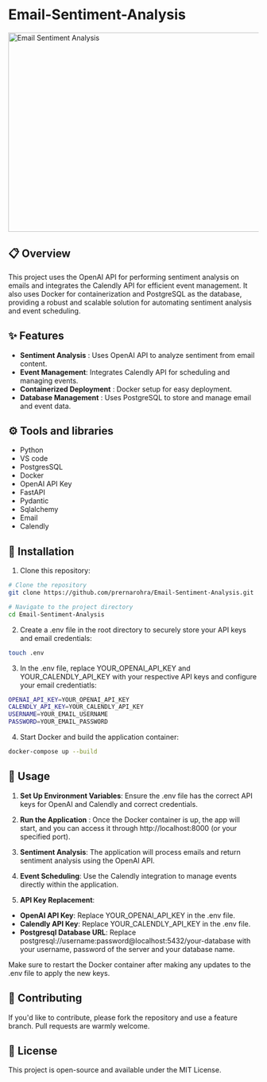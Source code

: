 # Email-Sentiment-Analysis
<img src="https://media.sproutsocial.com/uploads/2020/01/Insights-Featured-Art.png" alt="Email Sentiment Analysis" width="900" height="400">

## :clipboard: Overview
This project uses the OpenAI API for performing sentiment analysis on emails and integrates the Calendly API for efficient event management. It also uses Docker for containerization and PostgreSQL as the database, providing a robust and scalable solution for automating sentiment analysis and event scheduling.

## :sparkles: Features
- **Sentiment Analysis** : Uses OpenAI API to analyze sentiment from email content.
- **Event Management**: Integrates Calendly API for scheduling and managing events.
- **Containerized Deployment** : Docker setup for easy deployment.
- **Database Management** : Uses PostgreSQL to store and manage email and event data.

## ⚙️ Tools and libraries

- Python
- VS code
- PostgresSQL
- Docker
- OpenAI API Key
- FastAPI
- Pydantic
- Sqlalchemy
- Email
- Calendly

## :wrench: Installation
1. Clone this repository:

```bash
# Clone the repository
git clone https://github.com/prernarohra/Email-Sentiment-Analysis.git

# Navigate to the project directory
cd Email-Sentiment-Analysis
```

2. Create a .env file in the root directory to securely store your API keys and email credentials:

```bash
touch .env
```

3. In the .env file, replace YOUR_OPENAI_API_KEY and YOUR_CALENDLY_API_KEY with your respective API keys and configure your email credentiatls:

 ```bash
OPENAI_API_KEY=YOUR_OPENAI_API_KEY
CALENDLY_API_KEY=YOUR_CALENDLY_API_KEY
USERNAME=YOUR_EMAIL_USERNAME
PASSWORD=YOUR_EMAIL_PASSWORD
```

4. Start Docker and build the application container:

```bash
docker-compose up --build
```

## :rocket: Usage

1. **Set Up Environment Variables**: Ensure the .env file has the correct API keys for OpenAI and Calendly and correct credentials.

2. **Run the Application** : Once the Docker container is up, the app will start, and you can access it through http://localhost:8000 (or your specified port).

3. **Sentiment Analysis**: The application will process emails and return sentiment analysis using the OpenAI API.
 
4. **Event Scheduling**: Use the Calendly integration to manage events directly within the application.

5. **API Key Replacement**:
  - **OpenAI API Key**: Replace YOUR_OPENAI_API_KEY in the .env file.
  - **Calendly API Key**: Replace YOUR_CALENDLY_API_KEY in the .env file.
  - **Postgresql Database URL**: Replace postgresql://username:password@localhost:5432/your-database with your username, password of the server and your database name.

Make sure to restart the Docker container after making any updates to the .env file to apply the new keys.

## :raised_hands: Contributing

If you'd like to contribute, please fork the repository and use a feature branch. Pull requests are warmly welcome.

## :ribbon: License

This project is open-source and available under the MIT License.
